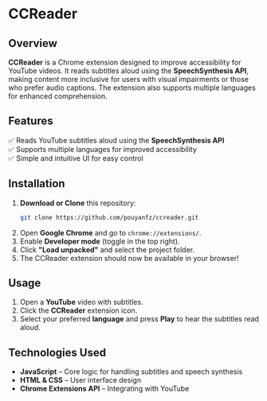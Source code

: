 # CCReader

## Overview  
**CCReader** is a Chrome extension designed to improve accessibility for YouTube videos. It reads subtitles aloud using the **SpeechSynthesis API**, making content more inclusive for users with visual impairments or those who prefer audio captions. The extension also supports multiple languages for enhanced comprehension.  

## Features  
✅ Reads YouTube subtitles aloud using the **SpeechSynthesis API**  
✅ Supports multiple languages for improved accessibility  
✅ Simple and intuitive UI for easy control  

## Installation  
1. **Download or Clone** this repository:  
   ```bash
   git clone https://github.com/pouyanfz/ccreader.git
   ```
2. Open **Google Chrome** and go to `chrome://extensions/`.  
3. Enable **Developer mode** (toggle in the top right).  
4. Click **"Load unpacked"** and select the project folder.  
5. The CCReader extension should now be available in your browser!  

## Usage  
1. Open a **YouTube** video with subtitles.  
2. Click the **CCReader** extension icon.  
3. Select your preferred **language** and press **Play** to hear the subtitles read aloud.  

## Technologies Used  
- **JavaScript** – Core logic for handling subtitles and speech synthesis  
- **HTML & CSS** – User interface design  
- **Chrome Extensions API** – Integrating with YouTube  